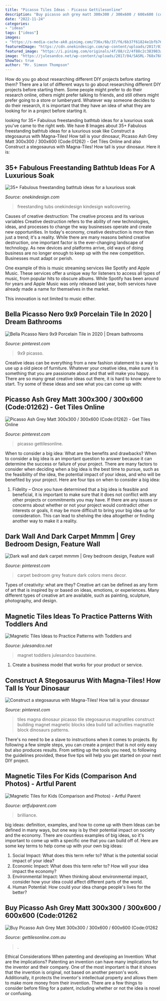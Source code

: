```yaml
---
title: "Picasso Tiles Ideas - Picasso Gettilesonline"
description: "Buy picasso ash grey matt 300x300 / 300x600 / 600x600 (code:01262"
date: "2022-11-24"
categories:
- "ideas"
tags: ["ideas"]
images:
- "https://s-media-cache-ak0.pinimg.com/736x/6b/37/f6/6b37f61824e1bfb76f44c0289a2da840.jpg"
featuredImage: "https://cdn.onekindesign.com/wp-content/uploads/2017/03/Freestanding-Bathtub-Ideas-13-1-Kindesign.jpg"
featured_image: "https://i.pinimg.com/originals/4f/88/c2/4f88c2c383983a30aa068869d0daa715.png"
image: "https://julesandco.net/wp-content/uploads/2017/04/SASRL-768x768.jpg"
ShowToc: true
author: "Mr. Simeon Thompson"
---
```



How do you go about researching different DIY projects before starting them?
There are a lot of different ways to go about researching different DIY projects before starting them. Some people might prefer to do their research online, others might prefer talking to friends, and still others might prefer going to a store or lumberyard. Whatever way someone decides to do their research, it is important that they have an idea of what they are looking for in a project before starting it.

	

		
looking for 35+ Fabulous freestanding bathtub ideas for a luxurious soak you've came to the right web. We have 8 Images about 35+ Fabulous freestanding bathtub ideas for a luxurious soak like Construct a stegosaurus with Magna-Tiles! How tall is your dinosaur, Picasso Ash Grey Matt 300x300 / 300x600 (Code:01262) - Get Tiles Online and also Construct a stegosaurus with Magna-Tiles! How tall is your dinosaur. Here it is:
		
    
## 35+ Fabulous Freestanding Bathtub Ideas For A Luxurious Soak

<img loading=lazy src="https://cdn.onekindesign.com/wp-content/uploads/2017/03/Freestanding-Bathtub-Ideas-13-1-Kindesign.jpg" onerror="this.onerror=null;this.src='https://tse3.mm.bing.net/th?id=OIP.rkzrNOHUb_QYIdtttrZdMQHaLD&amp;pid=15.1';" alt="35+ Fabulous freestanding bathtub ideas for a luxurious soak">

_Source: onekindesign.com_

>freestanding tubs onekindesign kindesign wallcovering. 

	

Causes of creative destruction: The creative process and its various variables
Creative destruction refers to the ability of new technologies, ideas, and processes to change the way businesses operate and create new opportunities. In today's economy, creative destruction is more than just a trend; it's a reality.
While there are many reasons behind creative destruction, one important factor is the ever-changing landscape of technology. As new devices and platforms arrive, old ways of doing business are no longer enough to keep up with the new competition. Businesses must adapt or perish.

One example of this is music streaming services like Spotify and Apple Music. These services offer a unique way for listeners to access all types of music, from popular hits to obscure albums. While Spotify has been around for years and Apple Music was only released last year, both services have already made a name for themselves in the market.

This innovation is not limited to music either.

    
## Bella Picasso Nero 9x9 Porcelain Tile In 2020 | Dream Bathrooms

<img loading=lazy src="https://i.pinimg.com/originals/1d/1b/12/1d1b125fea532c3a20fb90a21085dc27.jpg" onerror="this.onerror=null;this.src='https://tse4.mm.bing.net/th?id=OIP.CA0GhHaHfm6S6fF9rSTRmwHaHa&amp;pid=15.1';" alt="Bella Picasso Nero 9x9 Porcelain Tile in 2020 | Dream bathrooms">

_Source: pinterest.com_

>9x9 picasso. 

	

Creative ideas can be everything from a new fashion statement to a way to use up a old piece of furniture. Whatever your creative idea, make sure it is something that you are passionate about and that will make you happy. There are so many great creative ideas out there, it is hard to know where to start. Try some of these ideas and see what you can come up with: 

    
## Picasso Ash Grey Matt 300x300 / 300x600 (Code:01262) - Get Tiles Online

<img loading=lazy src="https://i.pinimg.com/originals/4f/88/c2/4f88c2c383983a30aa068869d0daa715.png" onerror="this.onerror=null;this.src='https://tse4.mm.bing.net/th?id=OIP.KCq4iv77MW82CqiCW2y2_AHaFT&amp;pid=15.1';" alt="Picasso Ash Grey Matt 300x300 / 300x600 (Code:01262) - Get Tiles Online">

_Source: pinterest.com_

>picasso gettilesonline. 

	

When to consider a big idea: What are the benefits and drawbacks?
When to consider a big idea is an important question to answer because it can determine the success or failure of your project. There are many factors to consider when deciding when a big idea is the best time to pursue, such as the feasibility of the idea, the potential impact of your ideas, and who will be benefited by your project. Here are four tips on when to consider a big idea:
1. Fidelity – Once you have determined that a big idea is feasible and beneficial, it is important to make sure that it does not conflict with any other projects or commitments you may have. If there are any issues or concerns about whether or not your project would contradict other interests or goals, it may be more difficult to bring your big idea up for consideration. This can lead to shelving the idea altogether or finding another way to make it a reality.


    
## Dark Wall And Dark Carpet Mmmm | Grey Bedroom Design, Feature Wall

<img loading=lazy src="https://i.pinimg.com/originals/73/94/d4/7394d4905e5bf94a63ec3ca00554b07a.jpg" onerror="this.onerror=null;this.src='https://tse2.mm.bing.net/th?id=OIP.WAb8Vqe9YLZmcH_IQlR1ZgHaEo&amp;pid=15.1';" alt="Dark wall and dark carpet mmmm | Grey bedroom design, Feature wall">

_Source: pinterest.com_

>carpet bedroom grey feature dark colors mens decor. 

	

Types of creativity: what are they?
Creative art can be defined as any form of art that is inspired by or based on ideas, emotions, or experiences. Many different types of creative art are available, such as painting, sculpture, photography, and design.

    
## Magnetic Tiles Ideas To Practice Patterns With Toddlers And

<img loading=lazy src="https://julesandco.net/wp-content/uploads/2017/04/SASRL-768x768.jpg" onerror="this.onerror=null;this.src='https://tse2.mm.bing.net/th?id=OIP.4rMV5jMNNIvZI0Epzwm6YgHaHa&amp;pid=15.1';" alt="Magnetic Tiles Ideas to Practice Patterns with Toddlers and">

_Source: julesandco.net_

>magnet toddlers julesandco bausteine. 

	

1. Create a business model that works for your product or service.

    
## Construct A Stegosaurus With Magna-Tiles! How Tall Is Your Dinosaur

<img loading=lazy src="https://s-media-cache-ak0.pinimg.com/736x/6b/37/f6/6b37f61824e1bfb76f44c0289a2da840.jpg" onerror="this.onerror=null;this.src='https://tse3.mm.bing.net/th?id=OIP.bzNU7O4ym2xHG3bCmpqRsAHaE8&amp;pid=15.1';" alt="Construct a stegosaurus with Magna-Tiles! How tall is your dinosaur">

_Source: pinterest.com_

>tiles magna dinosaur picasso tile stegosaurus magnatiles construct building magnet magnetic blocks idea build tall activities magnatile block dinosaurs patterns. 

	

There's no need to be a slave to instructions when it comes to projects. By following a few simple steps, you can create a project that is not only easy but also produces results. From setting up the tools you need, to following the guidelines provided, these five tips will help you get started on your next DIY project.

    
## Magnetic Tiles For Kids (Comparison And Photos) - Artful Parent

<img loading=lazy src="https://artfulparent.com/wp-content/uploads/2014/07/Magnetic-Tiles-for-Kids-41.jpg" onerror="this.onerror=null;this.src='https://tse3.mm.bing.net/th?id=OIP.nIf8FEqcNeAJOqniaNf2KwHaLJ&amp;pid=15.1';" alt="Magnetic Tiles for Kids (Comparison and Photos) - Artful Parent">

_Source: artfulparent.com_

>brilliance. 

	

big ideas: definition, examples, and how to come up with them
Ideas can be defined in many ways, but one way is by their potential impact on society and the economy. There are countless examples of big ideas, so it's important to come up with a specific one that you can build off of. Here are some key terms to help come up with your own big ideas:
1. Social Impact: What does this term refer to? What is the potential social impact of your idea?  
2. Economic Impact: What does this term refer to? How will your idea impact the economy?  
3. Environmental Impact: When thinking about environmental impact, consider how your idea could affect different parts of the world. 
4. Human Potential: How could your idea change people's lives for the better?

    
## Buy Picasso Ash Grey Matt 300x300 / 300x600 / 600x600 (Code:01262

<img loading=lazy src="https://www.gettilesonline.com.au/product/picasso-ash-grey-matt-300x300-300x600-code01262/picasso-ash-grey-matt-300x300-300x600-code01262-3.jpg" onerror="this.onerror=null;this.src='https://tse3.mm.bing.net/th?id=OIP.EkeWF8bTTHdEcexQQtU4qwHaHa&amp;pid=15.1';" alt="Buy Picasso Ash Grey Matt 300x300 / 300x600 / 600x600 (Code:01262">

_Source: gettilesonline.com.au_

>. 

	

Ethical Considerations When patenting and developing an Invention: What are the implications?
Patenting an invention can have many implications for the inventor and their company. One of the most important is that it shows that the invention is original, not based on another person's work. Additionally, it protects the inventor's intellectual property and allows them to make more money from their invention. There are a few things to consider before filing for a patent, including whether or not the idea is novel or confusing.

